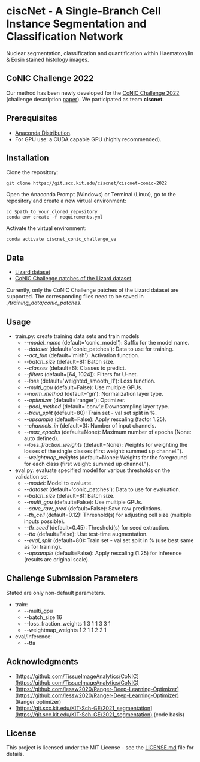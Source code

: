 # ciscNet - A Single-Branch Cell Instance Segmentation and Classification Network

Nuclear segmentation, classification and quantification within Haematoxylin & Eosin stained histology images.

## CoNIC Challenge 2022
Our method has been newly developed for the [CoNIC Challenge 2022](https://conic-challenge.grand-challenge.org/) (challenge description [paper](https://arxiv.org/abs/2111.14485)).
We participated as team **ciscnet**.

## Prerequisites

* [Anaconda Distribution](https://www.anaconda.com/distribution/#download-section).
* For GPU use: a CUDA capable GPU (highly recommended).

## Installation

Clone the repository:

```
git clone https://git.scc.kit.edu/ciscnet/ciscnet-conic-2022
```

Open the Anaconda Prompt (Windows) or Terminal (Linux), go to the repository and create a new virtual environment:

```
cd $path_to_your_cloned_repository
conda env create -f requirements.yml
```

Activate the virtual environment:

```
conda activate ciscnet_conic_challenge_ve
```

## Data
* [Lizard dataset](https://warwick.ac.uk/fac/cross_fac/tia/data/lizard/)
* [CoNIC Challenge patches of the Lizard dataset](https://drive.google.com/drive/folders/1il9jG7uA4-ebQ_lNmXbbF2eOK9uNwheb)

Currently, only the CoNIC Challenge patches of the Lizard dataset are supported. The corresponding files need to be saved in *./training_data/conic_patches*. 

## Usage
- train.py: create training data sets and train models
  - *--model_name* (default='conic_model'): Suffix for the model name.
  - *--dataset* (default='conic_patches'): Data to use for training.
  - *--act_fun* (default='mish'): Activation function.
  - *--batch_size* (default=8): Batch size.
  - *--classes* (default=6): Classes to predict.
  - *--filters* (default=[64, 1024]): Filters for U-net.
  - *--loss* (default='weighted_smooth_l1'): Loss function.
  - *--multi_gpu* (default=False): Use multiple GPUs.
  - *--norm_method* (default='gn'): Normalization layer type.
  - *--optimizer* (default='ranger'): Optimizer.
  - *--pool_method* (default='conv'): Downsampling layer type.
  - *--train_split* (default=80): Train set - val set split in %.
  - *--upsample* (default=False): Apply rescaling (factor 1.25).
  - *--channels_in* (default=3): Number of input channels.
  - *--max_epochs* (default=None): Maximum number of epochs (None: auto defined).
  - *--loss_fraction_weights* (default=None): Weights for weighting the losses of the single classes (first weight: summed up channel.").
  - *--weightmap_weights* (default=None): Weights for the foreground for each class (first weight: summed up channel.").
- eval.py: evaluate specified model for various thresholds on the validation set
  - *--model*: Model to evaluate.
  - *--dataset* (default='conic_patches'): Data to use for evaluation.
  - *--batch_size* (default=8): Batch size.
  - *--multi_gpu* (default=False): Use multiple GPUs.
  - *--save_raw_pred* (default=False): Save raw predictions.
  - *--th_cell* (default=0.12): Threshold(s) for adjusting cell size (multiple inputs possible).
  - *--th_seed* (default=0.45): Threshold(s) for seed extraction.
  - *--tta* (default=False): Use test-time augmentation.
  - *--eval_split* (default=80): Train set - val set split in % (use best same as for training).
  - *--upsample* (default=False): Apply rescaling (1.25) for inference (results are original scale).

## Challenge Submission Parameters
Stated are only non-default parameters.
  - train: 
    - --multi_gpu 
    - --batch_size 16 
    - --loss_fraction_weights 1 3 1 1 3 3 1 
    - --weightmap_weights 1 2 1 1 2 2 1 
  - eval/inference:
    - --tta

## Acknowledgments
* [https://github.com/TissueImageAnalytics/CoNIC](https://github.com/TissueImageAnalytics/CoNIC)
* [https://github.com/lessw2020/Ranger-Deep-Learning-Optimizer](https://github.com/lessw2020/Ranger-Deep-Learning-Optimizer) (Ranger optimizer)
* [https://git.scc.kit.edu/KIT-Sch-GE/2021_segmentation](https://git.scc.kit.edu/KIT-Sch-GE/2021_segmentation) (code basis)

## License
This project is licensed under the MIT License - see the [LICENSE.md](LICENSE.md) file for details.